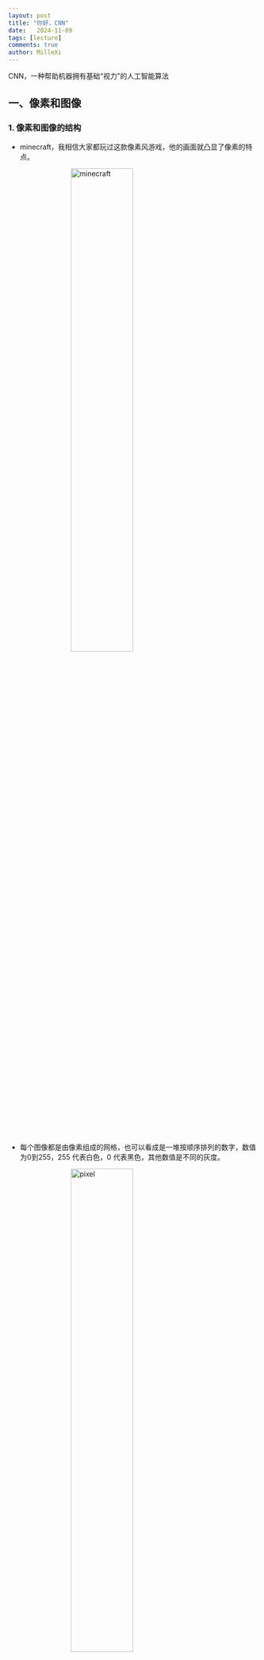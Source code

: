 ```yaml
---
layout: post
title: "你好，CNN"
date:   2024-11-09
tags: [lecture]
comments: true
author: MilleXi
---
```

CNN，一种帮助机器拥有基础“视力”的人工智能算法
<!-- more -->

<script>
    window.MathJax = { tex: { inlineMath: [['$', '$'], ['\\(', '\\)']], }};
</script>
<script src='https://cdn.jsdelivr.net/npm/mathjax@3.0.1/es5/tex-mml-chtml.js'></script>

## 一、像素和图像

### 1. 像素和图像的结构

- minecraft，我相信大家都玩过这款像素风游戏，他的画面就凸显了像素的特点。

<img src="https://millexi.github.io/images/58.png" alt="minecraft" style="display: block; margin: 0 auto; width: 50%; max-width: 500px; height: auto;">

- 每个图像都是由像素组成的网格，也可以看成是一堆按顺序排列的数字，数值为0到255，255 代表白色，0 代表黑色，其他数值是不同的灰度。

<img src="https://millexi.github.io/images/57.png" alt="pixel" style="display: block; margin: 0 auto; width: 50%; max-width: 500px; height: auto;">

- 上图是只有黑白颜色的灰度图，而更普遍的图片表达方式是RGB颜色模型，即红、绿、蓝三原色的色光以不同的比例相加，以产生多种多样的色光。RGB颜色模型中，单个矩阵就扩展成了有序排列的三个矩阵，也可以用三维张量去理解。
- 其中的每一个矩阵又叫这个图片的一个channel（通道），宽, 高, 深来描述。

<img src="https://millexi.github.io/images/59.png" alt="RGB" style="display: block; margin: 0 auto; width: 50%; max-width: 500px; height: auto;">

### 2. 机器如何理解图像？

- 如果每个像素点代表一种颜色，机器能通过这些点的排列来判断图片的内容吗？

- 机器通过分析这些像素之间的关系来理解图像。比如识别边缘时，需要知道哪些像素的颜色差异较大。

---

## 二、卷积神经网络vs传统神经网络

- 在传统神经网络中，我们要识别下图红色框中的图像时，我们很可能识别不出来，因为这六张图的位置都不通，计算机无法分辨出他们其实是一种形状或物体。

<img src="https://millexi.github.io/images/60.png" alt="neural network1" style="display: block; margin: 0 auto; width: 50%; max-width: 500px; height: auto;">

- 传统神经网络原理如下图：

<img src="https://millexi.github.io/images/61.png" alt="neural network2" style="display: block; margin: 0 auto; width: 50%; max-width: 500px; height: auto;">

- 传统的神经网络（如多层感知器，MLP）在处理图像时存在以下几个问题，导致其难以有效处理图片数据：
    1. **输入维度过高**：
        - 图像通常是高维数据，例如一张 256x256 的彩色图片有 256 * 256 * 3 = 196,608 个像素（RGB 三通道），需要 196,608 个输入节点。
        - 传统神经网络对每个像素的值都建立一个神经元，这导致网络参数量巨大，使计算资源需求和内存占用极高。
    2. **丧失空间信息**：
        - 图像具有空间信息，像素之间的相对位置和结构很重要。
        - 传统神经网络将所有像素展开成一维向量处理，丢失了图像中像素的空间结构（如边缘、角点等），无法有效地提取局部特征。
    3. **参数共享性差**：
        - 在传统神经网络中，每个神经元都是独立的，没有共享参数。
        - 卷积神经网络（CNN）通过卷积核共享权重，可以在图像的不同位置重复使用相同的特征提取器（如边缘检测），从而有效减少了参数数量，并提高了模型的泛化能力。
    4. **计算效率低**：
        - 由于参数数量庞大，传统神经网络在处理图像时的计算效率非常低。
        - CNN 通过池化和卷积操作来减少特征图的大小，从而降低计算需求，并保留图像的主要特征，使得它在图像处理任务中更加高效。
- 因此，传统神经网络在处理图像时不仅计算成本高，且无法有效提取图像的空间特征，无法实现对图像内容的有效理解。
- 我们希望一个物体不管在画面左侧还是右侧，都会被识别为同一物体，这一特点就是不变性。为了实现平移不变性，卷积神经网络（CNN）等深度学习模型在卷积层中使用了卷积操作，这个操作可以捕捉到图像中的局部特征而不受其位置的影响。

<img src="https://millexi.github.io/images/62.png" alt="neural network3" style="display: block; margin: 0 auto; width: 50%; max-width: 500px; height: auto;">

---

## 三、卷积神经网络

### 1. 卷积的概念

1. **卷积的定义**：
    - 卷积（Convolution）是卷积神经网络（CNN）的核心概念，主要用于提取图像中的局部特征，如边缘、纹理、形状等。卷积操作通过一个小矩阵（称为卷积核或滤波器）在图像上滑动，每次只关注图像的一小块区域，逐步构建出特征图，用来表示图像中的关键特征。
    - 将卷积比作放大镜或滤镜，用来在图像中找到重要信息（例如边缘、纹理）。

    <img src="https://millexi.github.io/images/63.png" alt="cnn1" style="display: block; margin: 0 auto; width: 50%; max-width: 500px; height: auto;">

    - CNN 通过在图像上应用多个“卷积核”（或滤镜）来识别不同的图像特征。

2. **卷积核（滤波器）的定义和作用**：
    - 卷积核（kernel）是一个小的矩阵，通常是 3x3 或 5x5 的大小，用来扫描图像的局部区域并提取特征。
    - 卷积核应用在图像上的计算公式为：
        
        $$
        (I * K)(i, j) = \sum_{m}\sum_{n} I(i+m, j+n) \cdot K(m, n)
        $$
        
        其中 $I$ 是图像，$K$ 是卷积核矩阵，$i$ 和 $j$ 是图像像素的坐标。

3. **卷积核的计算**：
   - 示例1：
    <img src="https://millexi.github.io/images/64.png" alt="cnn2" style="display: block; margin: 0 auto; width: 50%; max-width: 500px; height: auto;">
   - 示例2：
    <img src="https://millexi.github.io/images/65.png" alt="cnn3" style="display: block; margin: 0 auto; width: 50%; max-width: 500px; height: auto;">

4. **卷积核的效果示例**：
    - **边缘检测卷积核**：
        
        $$
        K = \begin{bmatrix}
        -1 & -1 & -1 \\
        -1 & 8 & -1 \\
        -1 & -1 & -1 \\
        \end{bmatrix}
        $$
        
        该卷积核能够突出图像中的边缘信息，因为边缘处的像素值差异较大。
        
    - **模糊卷积核**：
        
        $$
        K = \begin{bmatrix}
        1/9 & 1/9 & 1/9 \\
        1/9 & 1/9 & 1/9 \\
        1/9 & 1/9 & 1/9 \\
        \end{bmatrix}
        $$
        
        该卷积核通过平均相邻像素值来模糊图像，使得图像中的细节被“平滑”处理。
        
    - 不同的卷积核有不同的效果，可以让模型识别出特定特征，如边缘、颜色变化等。
    - **多个卷积核和特征提取**：
      - 多个卷积核：通常，CNN 会在同一层中使用多个卷积核，每个卷积核提取不同的特征。这样可以生成多个特征图，每个特征图关注图像的不同方面（例如水平边缘、垂直边缘、纹理等）。
      - 逐层提取更高级的特征：随着卷积层的加深，模型能够逐步提取更复杂、更抽象的特征。例如，低层卷积层可能关注边缘或纹理，而高层卷积层则可能关注更大的结构（如眼睛、鼻子等面部特征）。

5. **卷积核滑动过程**：
    - 下面这个动图生动形象地说明了卷积核如何在图像上滑动，并逐个计算每个位置的结果，将这些结果组合成一个新的“特征图”。

    <img src="https://millexi.github.io/images/cnn.gif" alt="neural network3" style="display: block; margin: 0 auto; width: 50%; max-width: 500px; height: auto;">

    - 这张图中蓝色的框就是指一个数据窗口，红色框为卷积核（滤波器），最后得到的绿色方形就是卷积的结果（数据窗口中的数据与卷积核逐个元素相乘再求和）
    - 将卷积核放置在图像的某一位置，使其覆盖图像的一个小区域。
    - 将卷积核中的每个值与图像对应区域的像素值相乘。
    - 将这些乘积求和，得到一个数值，这个数值代表该位置的特征。
    - 将卷积核按固定步长（stride）向右滑动，再重复上述步骤，直到完成整个图像的遍历。
    - 最终得到的新图像称为特征图（Feature Map），表示原图像中的特征。

6. **注意事项**：
    - **步长stride**：每次滑动的位置步长。
    - **卷积核的个数**：决定输出的depth厚度。同时代表卷积核的个数。
    - **填充值zero-padding**：在外围边缘补充若干圈0，方便从初始位置以步长为单位可以刚好滑倒末尾位置，通俗地讲就是为了总长能被步长整除。
        
        以上面这个动图为例，那么：
        
        - 数据窗口每次移动两个步长取 3*3 的局部数据，即 stride=2。
        - 两个神经元，即 depth=2 ，意味着有两个滤波器。
        - zero-padding=1 。
    - 为什么要进行数据填充：
        - 假设有一个大小为 4x4 的输入图像：
            
            $$
            \begin{bmatrix}
            1 & 2 & 3 & 4 \\
            5 & 6 & 7 & 8 \\
            9 & 10 & 11 & 12 \\
            13 & 14 & 15 & 16 \\
            \end{bmatrix}
            $$
            
        - 现在，我们要应用一个 3x3 的卷积核进行卷积操作，步幅（stride）为 1。如果不使用填充，卷积核的中心将无法对齐到输入图像的边缘，导致输出特征图尺寸变小。假设我们使用步幅（stride）为 1 进行卷积，那么在不使用填充的情况下，输出特征图的尺寸将是 2x2。
        - 所以我们要在它的周围填充一圈0，填充为 1 意味着在输入图像的周围添加一圈零值。添加填充后的图像：
            
            $$
            \begin{bmatrix}
            0 & 0 & 0 & 0 & 0 & 0 \\
            0 & 1 & 2 & 3 & 4 & 0 \\
            0 & 5 & 6 & 7 & 8 & 0 \\
            0 & 9 & 10 & 11 & 12 & 0 \\
            0 & 13 & 14 & 15 & 16 & 0 \\
            0 & 0 & 0 & 0 & 0 & 0 \\
            \end{bmatrix}
            $$
            
        - 现在，我们将 3x3 的卷积核应用于这个填充后的输入图像，计算卷积结果，得到大小不变的特征图。
        - 数据填充的主要目的是确保卷积核能够覆盖输入图像的边缘区域，同时保持输出特征图的大小。这对于在CNN中保留空间信息和有效处理图像边缘信息非常重要。

7. **卷积的优势**：
    - **参数共享**：卷积核的权重在整个图像中共享，能够大幅减少模型参数数量，相比传统神经网络更加高效。
    - **局部感受野**：卷积操作只关注图像的局部区域，使得模型能够提取局部特征，这些特征可以逐层组合成更高级的特征。
    - **平移不变性**：由于卷积核在图像上的滑动操作，即使物体在图像中出现位置不同，模型仍然可以有效识别，这使得卷积具有平移不变性。

### 2. 激活函数

1. **激活函数的作用**：
    - 激活函数的目的是给模型一个“开关”机制，用来判定哪些特征更重要。
    - 简单来说，它会让某些特征保持较强的影响力，而让不重要的特征减少或忽略。

2. **ReLU 激活函数**：
    - ReLU（Rectified Linear Unit）是 CNN 中常用的激活函数。其公式如下：
        
        $$
        f(x) = \max(0, x)
        $$
        
        即：如果输入值 $x$ 大于 0，则输出 $x$；否则输出 0。
    
    <img src="https://millexi.github.io/images/66.png" alt="relu" style="display: block; margin: 0 auto; width: 50%; max-width: 500px; height: auto;">

    - ReLU 将负值转为 0，只保留正值，这样可以让模型关注“更重要的特征”。
    - 如下，一个包含负数和正数的特征图通过 ReLU 后，将负数变成 0，仅保留了重要信息。

        $$
        Feature Map = \begin{bmatrix}
        -1 & 2 & -3 \\
        4 & -5 & 6 \\
        -7 & 8 & -9 \\
        \end{bmatrix}
        $$

        $$
        ReLU Output = \begin{bmatrix}
        0 & 2 & 0 \\
        4 & 0 & 6 \\
        0 & 8 & 0 \\
        \end{bmatrix}
        $$

3. **ReLU 在 CNN 中的作用**：
    - 在 CNN 中，ReLU 激活函数通常应用于每个卷积层的输出之后，将其转化为非线性特征。具体作用如下：
    1. **引入非线性**：
        - 卷积操作本质上是线性的，即在卷积层中，特征是通过线性加权和的方式进行提取的。如果没有非线性激活函数，整个网络将变成一个线性组合，无法捕捉复杂的模式和结构。
        - 通过在卷积层后应用 ReLU 激活函数，模型能够学习非线性特征，从而可以对复杂的图像特征进行识别和分类。
  
    2. **提高训练速度**：
        - 由于 ReLU 函数简单且计算高效，CNN 使用 ReLU 后的训练速度显著加快，网络可以更快地收敛到最优解。
        - ReLU 的梯度为常数（0 或 1），不会出现梯度消失的问题，尤其在深层网络中，ReLU 可以更好地保留梯度信息，从而加速训练。

    3. **稀疏表示**：
        - 由于 ReLU 会将负数部分的输出截断为零，因此它使得每层的输出特征图中有大量零值，这种稀疏性在 CNN 中有助于增强特征的鲁棒性。
        - 稀疏表示可以减少后续层的计算量，避免信息冗余，有利于提高模型的泛化能力。
  
    4. **抑制噪声**：
        - 在卷积操作之后，某些噪声信息可能会带来小于零的输出，ReLU 会自动将这些负值置零，从而起到一定的噪声过滤作用。
        - 这种抑制噪声的能力使得 CNN 在实际应用中更加稳定，对图像中的微小扰动具有一定的鲁棒性。

4. **激活函数的优势**：
    - ReLU 的优势在于计算简单且能减少模型的复杂度。它有效避免了梯度消失问题，帮助模型更快地收敛。
    - **提升模型性能**：ReLU 激活函数的引入让 CNN 模型在处理复杂图像任务时表现更加优秀。例如，在图像分类、目标检测等领域，CNN 的性能很大程度上依赖 ReLU 的非线性特征。
    - **计算高效**：ReLU 简单的计算方式使得 CNN 可以在大型数据集上高效训练，并在硬件加速上（如 GPU）更具优势。
    - **与卷积层的完美配合**：ReLU 与卷积层结合后，模型可以捕捉到更丰富的特征和模式，让 CNN 不仅关注简单的边缘和形状，还能识别更高级的结构和语义信息。
    - 类比：激活函数相当于让模型在分析图像时自动关注最明显的特征，忽略那些影响较小的细节。

### 3. 池化层（Pooling）

1. **池化的概念**：
    - 我们可以将池化理解为“缩小视角”。例如，当我们观看一幅画时，可以从远处看整体内容，而不去关注每一个细小的细节。同样，池化操作通过压缩图像数据来提取主要信息，忽略细节部分。
    - 池化层（Pooling）是卷积神经网络（CNN）中的关键操作之一。池化的目的是降低特征图的维度，同时尽量保留主要信息，从而减少计算量，提高计算效率，并增强模型的泛化能力。池化操作主要通过在图像的局部区域中提取重要特征来完成。
    - 池化层的提出主要是为了缓解卷积层对位置的过度敏感性。池化层中的池化函数通过使用某一位置的相邻输出的总体统计特征来代替网络在该位置的输出。
    - 池化层主要有以下**三点作用**：
        - 增加特征平移不变性。汇合可以提高网络对微小位移的容忍能力。
        - 减小特征图大小。汇合层对空间局部区域进行下采样，使下一层需要的参数量和计算量减少，并降低过拟合风险。
        - 最大汇合可以带来非线性。这是目前最大汇合更常用的原因之一。
    - 池化层中的填充和步幅机制与卷积层一致，值得注意的是：在处理多通道输入数据时，池化层对每个输入通道分别池化，而不是像卷积层那样将各通道的输入按通道相加。这意味着池化层的输出通道数与输入通道数相等。

2. **最大池化（Max Pooling）**：

    - 最大池化是一种常用的池化方法。它通过在一个局部区域内选择最大值来代表该区域的特征。最大池化可以帮助模型在特征图中保留最显著的特征。

    - **操作步骤**：
        1. 选择一个池化窗口大小（如 2x2）。
        2. 在特征图上滑动该窗口，每次覆盖一个局部区域。
        3. 在每个窗口区域中选择最大值作为该区域的池化结果。
        4. 继续滑动池化窗口直到覆盖整个特征图。

    - **数学公式**：
        - 对于特征图 $I$，在位置 $(i, j)$ 的最大池化操作可以表示为：

            $$
            P(i, j) = \max_{(m, n) \in \text{window}} I(i + m, j + n)
            $$
            
            其中：
            
            - $P(i, j)$ 表示池化后的值。
            - $(i, j)$ 是池化输出特征图的位置坐标。
            - “window” 表示固定大小的池化区域（如 2x2 区域）。
            - $I(i + m, j + n)$ 是池化窗口覆盖区域中的像素值。

    - **示例**：
        - 假设有一个 4x4 的特征图：

            $$
            I = \begin{bmatrix}
            1 & 3 & 2 & 4 \\
            5 & 6 & 7 & 8 \\
            9 & 2 & 0 & 3 \\
            4 & 7 & 5 & 1 \\
            \end{bmatrix}
            $$
       
        - 使用 2x2 的最大池化操作，结果如下：
            
            1. 左上角 2x2 区域：$\begin{bmatrix}1 & 3 \\ 5 & 6\end{bmatrix}$，最大值为 6。
            2. 右上角 2x2 区域：$\begin{bmatrix}2 & 4 \\ 7 & 8\end{bmatrix}$，最大值为 8。
            3. 左下角 2x2 区域：$\begin{bmatrix}9 & 2 \\ 4 & 7\end{bmatrix}$，最大值为 9。
            4. 右下角 2x2 区域：$\begin{bmatrix}0 & 3 \\ 5 & 1\end{bmatrix}$，最大值为 5。
       
        - 因此，池化后的特征图为：

            $$
            P = \begin{bmatrix}
            6 & 8 \\
            9 & 5 \\
            \end{bmatrix}
            $$

3. **池化的其他类型**：

    - 除了最大池化，还有其他几种常见的池化方法：

    1. **平均池化（Average Pooling）**：
        - **操作**：在池化窗口中计算所有值的平均值，作为该区域的池化结果。
        - **公式**：对于池化区域“window”，平均池化的计算方式为：
           
            $$
            P(i, j) = \frac{1}{\text{window size}} \sum{(m, n) \in \text{window}} I(i + m, j + n)
            $$

        - **特点**：平均池化在某些情况下可以保留更多细节，但对噪声的抑制不如最大池化明显。

        <img src="https://millexi.github.io/images/67.png" alt="pooling" style="display: block; margin: 0 auto; width: 50%; max-width: 500px; height: auto;">

    2. **全局池化（Global Pooling）**：
        - **操作**：在整个特征图上取平均值或最大值，生成一个单一的值，用于表示整个特征图。
        - **应用**：全局池化常用于最后一层，将特征图压缩为单个值，通常用于生成分类结果的概率值。

4. **池化的作用和优势**：

    1. **降低计算复杂度**：
        - 通过池化操作，特征图的尺寸大大减小，使得模型的计算需求减少。这对于深层 CNN 非常重要，因为它显著减小了网络的计算量和内存需求。
        - 例如，通过池化将 4x4 特征图变为 2x2 特征图，参数减少为原来的四分之一，计算量也随之下降。
    2. **增强特征的鲁棒性**：
        - 最大池化能够保留特征中最重要的部分，例如边缘和纹理，这些特征往往是图片内容的主要信息。
        - 平均池化可以降低输入图像的噪声，使得特征更平滑。这对于去除局部的极端数值效果显著。
    3. **提升平移不变性**：
        - 池化操作使得 CNN 对图像的微小位移或扭曲更具鲁棒性。例如，即使输入图片稍微偏移，池化后的特征图也不会有明显变化。
        - 平移不变性对图像分类和识别任务非常重要，因为在不同的拍摄角度或视角下，图片会有细微的变化，池化层能够帮助模型更加稳健地识别这些图像。
    4. **避免过拟合**：
        - 池化层通过减少特征图的维度和信息量，可以在一定程度上防止模型对训练数据的过拟合。过拟合是指模型在训练数据上表现很好，但在新数据上表现不佳，而池化通过抽象主要特征来提高模型的泛化能力。

5. **总结**：

    - 池化层在 CNN 中发挥了不可或缺的作用，尤其在图像处理任务中。其主要作用体现在以下几个方面：

        - **减少数据量和计算复杂度**：池化层降低了特征图的大小，减少了网络中的计算资源需求。
        - **保留主要信息**：池化能够保留区域内的关键特征，尤其是最大池化有助于突出图像中的显著信息。
        - **增强模型的泛化能力和鲁棒性**：池化层提升了模型对位移和平移的适应能力，同时有助于防止过拟合。

    - 通过池化层的处理，CNN 能够高效地从输入图像中提取出稳定的、抽象的特征，使得模型在图像分类、目标检测等任务中表现更为优异。

---

## 四、卷积神经网络的构造

### 1. 层次结构

1. **输入层**：
    - 输入层接收原始图像数据。图像通常由三个颜色通道（红、绿、蓝）组成，形成一个二维矩阵，表示像素的强度值。
2. **卷积和激活**：
    - 卷积层将输入图像与卷积核进行卷积操作。然后，通过应用激活函数（如ReLU）来引入非线性。这一步使网络能够学习复杂的特征。
3. **池化层**：
    - 池化层通过减小特征图的大小来减少计算复杂性。它通过选择池化窗口内的最大值或平均值来实现。这有助于提取最重要的特征。
4. **多层堆叠**：
    - CNN通常由多个卷积和池化层的堆叠组成，以逐渐提取更高级别的特征。深层次的特征可以表示更复杂的模式。
5. **全连接和输出**：
    - 最后，全连接层将提取的特征映射转化为网络的最终输出。这可以是一个分类标签、回归值或其他任务的结果。

<img src="https://millexi.github.io/images/68.png" alt="cnn" style="display: block; margin: 0 auto; width: 50%; max-width: 500px; height: auto;">

<img src="https://millexi.github.io/images/69.png" alt="cnn" style="display: block; margin: 0 auto; width: 50%; max-width: 500px; height: auto;">

<img src="https://millexi.github.io/images/70.png" alt="cnn" style="display: block; margin: 0 auto; width: 50%; max-width: 500px; height: auto;">

---

## 五、CNN的工作流程 -- 模型如何“学习”

- 在卷积神经网络（CNN）中，模型通过一个类似人类学习的过程，不断调整内部参数（即“权重”）以提高识别精度。
- 这个学习过程依赖两个关键概念：**损失函数**和**反向传播**。以下是它们的详细解释：

### 1. 类比人类学习区分猫和狗

- 假设我们学习如何分辨猫和狗。最初，可能无法很好地区分它们，但经过大量观察和不断尝试错误，我们逐渐能准确识别猫和狗的特征。这种学习过程类似于机器如何“学习”识别图像。

- 在 CNN 中，模型会通过大量的带标签的图像（例如标记为“猫”或“狗”的图片）进行训练。每张图像传入网络后，CNN 会根据当前的权重生成预测结果。接着，模型会比较预测值和真实标签的差距，调整参数以减少这个差距，从而逐步提高准确性。

### 2. 损失函数：机器学习中的“评分系统”

- **损失函数**是机器用来评估模型预测准确性的一个指标。它衡量模型输出（预测值）与真实值（标签）之间的差距，输出一个表示“错误程度”的数值。
- **定义**：损失函数是一个数学公式，用于衡量模型预测结果和真实结果之间的偏差。偏差越大，损失值就越大，偏差越小，损失值也越小。
- **常用的损失函数**：
    - **均方误差（Mean Squared Error, MSE）**
    - **交叉熵损失（Cross-Entropy Loss）**
- **损失函数的作用**：
    - 损失函数提供了一个清晰的“评分系统”，告诉模型预测的好坏程度。
    - 每次计算损失后，模型会根据损失值的大小调整权重，以减少未来的预测误差。

### 3. 反向传播：调整权重的关键

- 反向传播（Backpropagation）是一个优化算法，旨在通过最小化损失函数来调整模型的权重，从而提高模型的准确性。
- **过程概述**：
    1. **前向传播**：将输入数据通过网络各层传递，计算出预测结果，并计算损失值。
    2. **反向传播**：从输出层开始，计算损失函数相对于每个参数的导数，即“梯度”。梯度反映了损失函数随每个参数变化的敏感度。
    3. **调整权重**：使用梯度下降算法，根据每个参数的梯度更新参数，使得损失函数最小化。
- **反向传播的计算细节**：
    - CNN 通过链式法则计算每一层的梯度。首先计算输出层的梯度，然后逐层反向传递，依次更新每一层的权重。
    - 在卷积层中，反向传播的计算稍微复杂，因为每个卷积核需要与多层输入相连接。然而，通过链式法则，我们可以有效地计算每层参数的梯度并更新它们。
    
### 4. 模型的学习过程概述

- 在 CNN 中，“学习”是一个逐步减少损失的过程：
    1. **初始化**：模型的权重最初被随机初始化，模型的预测可能是随机的或完全错误的。
    2. **前向传播**：将输入图像通过卷积层、池化层、激活函数和全连接层，得到预测输出。
    3. **计算损失**：通过损失函数，计算预测结果与真实结果之间的误差。
    4. **反向传播**：使用反向传播算法计算每个权重的梯度。
    5. **权重更新**：应用梯度下降方法，根据损失梯度调整权重，使损失减少。
    6. **循环迭代**：上述步骤不断循环，直到损失函数达到预期的较小值或训练达到指定的轮次。
- 通过损失函数和反向传播，CNN 可以不断改进其内部权重，使得每次输入图像时，网络能够更准确地识别其中的特征，从而完成图像分类、目标检测等任务。

## 小结与未来方向

现在，大家应该对CNN有一个虽然基础但比较全面的认识了吧，包括卷积层、激活函数、池化层的作用，以及CNN在识别图像中的关键特征等等。

我们知道，CNN在图像识别、自然语言处理、语音识别等方面都有广泛的应用，非常鼓励大家进一步了解CNN在各领域中的实际应用。

对计算机视觉感兴趣的朋友们还可以激素探索其他相关的神经网络结构，更深入的有AlexNet、VGG、ViT等等。